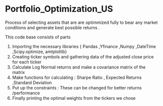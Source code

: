 # Portfolio_Optimization_US
Process of selecting assets that are are optimmized fully to bear any market conditions and generate best possible returns .

This code base consists of parts
1. Importing the necessary libraries { Pandas ,Yfinance ,Numpy ,DateTime ,Scipy.optimize, amtplotlib}
2. Creating ticker symbols and gathering data of the adjusted close price for each ticker
3. Calculate Log Normal returns and make a covariance matrix of the matrix
4. Make functions for calculating : Sharpe Ratio , Expected Returns ,Standard Deviation 
5. Put up the constraints  : These can be changed for better returns /performance
6. Finally printing the optimal weights from the tickers we chose

